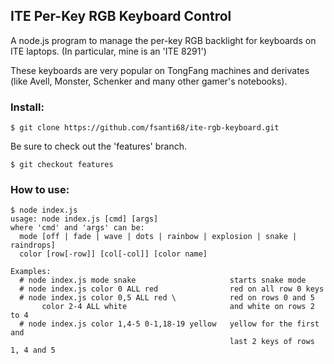 ## ITE Per-Key RGB Keyboard Control

A node.js program to manage the per-key RGB backlight for keyboards on ITE
laptops. (In particular, mine is an 'ITE 8291')

These keyboards are very popular on TongFang machines and derivates (like Avell, Monster, Schenker and many other gamer's notebooks).

### Install:
````console
$ git clone https://github.com/fsanti68/ite-rgb-keyboard.git
````

Be sure to check out the 'features' branch.

````console
$ git checkout features
````


### How to use:


````console
$ node index.js 
usage: node index.js [cmd] [args]
where 'cmd' and 'args' can be:
  mode [off | fade | wave | dots | rainbow | explosion | snake | raindrops]
  color [row[-row]] [col[-col]] [color name]

Examples:
  # node index.js mode snake                     starts snake mode
  # node index.js color 0 ALL red                red on all row 0 keys
  # node index.js color 0,5 ALL red \            red on rows 0 and 5
       color 2-4 ALL white                       and white on rows 2 to 4
  # node index.js color 1,4-5 0-1,18-19 yellow   yellow for the first and
                                                 last 2 keys of rows 1, 4 and 5
````
